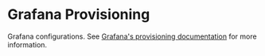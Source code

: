 # Grafana Provisioning

Grafana configurations. See [Grafana's provisioning documentation](https://grafana.com/docs/grafana/latest/administration/provisioning) for more information.
